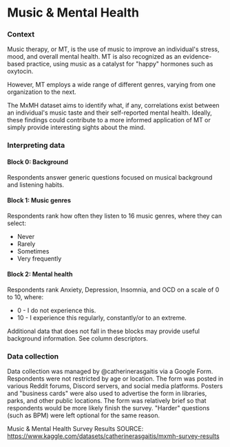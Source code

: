 # Music & Mental Health

### Context
Music therapy, or MT, is the use of music to improve an individual's stress, mood, and overall mental health. MT is also recognized as an evidence-based practice, using music as a catalyst for "happy" hormones such as oxytocin.

However, MT employs a wide range of different genres, varying from one organization to the next.

The MxMH dataset aims to identify what, if any, correlations exist between an individual's music taste and their self-reported mental health. Ideally, these findings could contribute to a more informed application of MT or simply provide interesting sights about the mind.

### Interpreting data

#### Block 0: Background
Respondents answer generic questions focused on musical background and listening habits.

#### Block 1: Music genres
Respondents rank how often they listen to 16 music genres, where they can select:
* Never
* Rarely
* Sometimes
* Very frequently

#### Block 2: Mental health
Respondents rank Anxiety, Depression, Insomnia, and OCD on a scale of 0 to 10, where:
* 0 - I do not experience this.
* 10 - I experience this regularly, constantly/or to an extreme.

Additional data that does not fall in these blocks may provide useful background information. See column descriptors.

### Data collection
Data collection was managed by @catherinerasgaitis via a Google Form. Respondents were not restricted by age or location. The form was posted in various Reddit forums, Discord servers, and social media platforms. Posters and "business cards" were also used to advertise the form in libraries, parks, and other public locations. The form was relatively brief so that respondents would be more likely finish the survey. "Harder" questions (such as BPM) were left optional for the same reason.

Music & Mental Health Survey Results 
SOURCE: https://www.kaggle.com/datasets/catherinerasgaitis/mxmh-survey-results